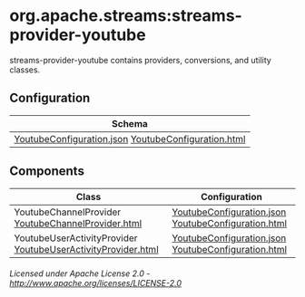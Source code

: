 org.apache.streams:streams-provider-youtube
===========================================

streams-provider-youtube contains providers, conversions, and utility classes.

## Configuration

| Schema |
|--------|
| [YoutubeConfiguration.json](com/youtube/YoutubeConfiguration.json "YoutubeConfiguration.json") [YoutubeConfiguration.html](apidocs/com/youtube/Youtube.html "javadoc") |

## Components

| Class | Configuration |
|-------|---------------|
| YoutubeChannelProvider [YoutubeChannelProvider.html](apidocs/com/youtube/provider/YoutubeChannelProvider.html "javadoc") | [YoutubeConfiguration.json](com/youtube/YoutubeConfiguration.json "YoutubeConfiguration.json") [YoutubeConfiguration.html](apidocs/com/youtube/YoutubeConfiguration.html "javadoc")
| YoutubeUserActivityProvider [YoutubeUserActivityProvider.html](apidocs/com/youtube/provider/YoutubeUserActivityProvider.html "javadoc") | [YoutubeConfiguration.json](com/youtube/YoutubeConfiguration.json "YoutubeConfiguration.json") [YoutubeConfiguration.html](apidocs/com/youtube/YoutubeConfiguration.html "javadoc")

###### Licensed under Apache License 2.0 - http://www.apache.org/licenses/LICENSE-2.0
